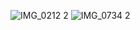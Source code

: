![IMG_0212 2](https://user-images.githubusercontent.com/1933673/183308397-551ee9ee-6e9b-49a6-b008-32644ed01b97.JPG)
![IMG_0734 2](https://user-images.githubusercontent.com/1933673/183308400-71876830-805f-46d6-a709-5c2d168a2341.JPG)
